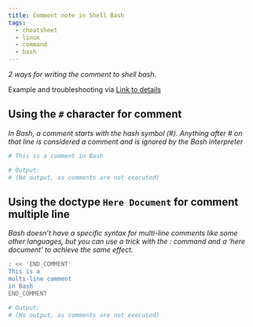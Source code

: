 ```yaml
---
title: Comment note in Shell Bash
tags:
  - cheatsheet
  - linux
  - command
  - bash
---
```


*2 ways for writing the comment to shell bash.*

Example and troubleshooting via  [Link to details](https://ioflood.com/blog/bash-comment/)

## Using the `#` character for comment
*In Bash, a comment starts with the hash symbol (#). Anything after # on that line is considered a comment and is ignored by the Bash interpreter*

```bash
# This is a comment in Bash

# Output:
# (No output, as comments are not executed)
```

## Using the doctype `Here Document` for comment multiple line
*Bash doesn’t have a specific syntax for multi-line comments like some other languages, but you can use a trick with the : command and a ‘here document’ to achieve the same effect.*

```bash
: << 'END_COMMENT'
This is a
multi-line comment
in Bash
END_COMMENT

# Output:
# (No output, as comments are not executed)
```
